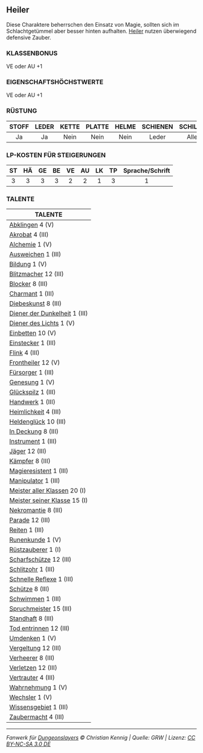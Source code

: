 ## Heiler

Diese Charaktere beherrschen den Einsatz von Magie, sollten sich im Schlachtgetümmel aber besser hinten aufhalten. [Heiler](charaktere-klasse-heiler.md) nutzen überwiegend defensive Zauber.

### KLASSENBONUS

VE oder AU +1

### EIGENSCHAFTSHÖCHSTWERTE

VE oder AU +1

### RÜSTUNG

| STOFF | LEDER | KETTE | PLATTE | HELME | SCHIENEN | SCHILDE |
| :---: | :---: | :---: | :----: | :---: | :------: | :-----: |
|  Ja   |  Ja   | Nein  |  Nein  | Nein  |  Leder   |  Alle   |

### LP-KOSTEN FÜR STEIGERUNGEN

| ST  | HÄ  | GE  | BE  | VE  | AU  | LK  | TP  | Sprache/Schrift |
| :-: | :-: | :-: | :-: | :-: | :-: | :-: | :-: | :-------------: |
|  3  |  3  |  3  |  3  |  2  |  2  |  1  |  3  |        1        |

### TALENTE

| TALENTE                                                           |
| ----------------------------------------------------------------- |
| [Abklingen](talente/abklingen.md) 4 (V)                           |
| [Akrobat](talente/akrobat.md) 4 (III)                             |
| [Alchemie](talente/alchemie.md) 1 (V)                             |
| [Ausweichen](talente/ausweichen.md) 1 (III)                       |
| [Bildung](talente/bildung.md) 1 (V)                               |
| [Blitzmacher](talente/blitzmacher.md) 12 (III)                    |
| [Blocker](talente/blocker.md) 8 (III)                             |
| [Charmant](talente/charmant.md) 1 (III)                           |
| [Diebeskunst](talente/diebeskunst.md) 8 (III)                     |
| [Diener der Dunkelheit](talente/diener-der-dunkelheit.md) 1 (III) |
| [Diener des Lichts](talente/diener-des-lichts.md) 1 (V)           |
| [Einbetten](talente/einbetten.md) 10 (V)                          |
| [Einstecker](talente/einstecker.md) 1 (III)                       |
| [Flink](talente/flink.md) 4 (III)                                 |
| [Frontheiler](talente/frontheiler.md) 12 (V)                      |
| [Fürsorger](talente/fuersorger.md) 1 (III)                        |
| [Genesung](talente/genesung.md) 1 (V)                             |
| [Glückspilz](talente/glueckspilz.md) 1 (III)                      |
| [Handwerk](talente/handwerk.md) 1 (III)                           |
| [Heimlichkeit](talente/heimlichkeit.md) 4 (III)                   |
| [Heldenglück](talente/heldenglueck.md) 10 (III)                   |
| [In Deckung](talente/in-deckung.md) 8 (III)                       |
| [Instrument](talente/instrument.md) 1 (III)                       |
| [Jäger](talente/jaeger.md) 12 (III)                               |
| [Kämpfer](talente/kaempfer.md) 8 (III)                            |
| [Magieresistent](talente/magieresistent.md) 1 (III)               |
| [Manipulator](talente/manipulator.md) 1 (III)                     |
| [Meister aller Klassen](talente/meister-aller-klassen.md) 20 (I)  |
| [Meister seiner Klasse](talente/meister-seiner-klasse.md) 15 (I)  |
| [Nekromantie](talente/nekromantie.md) 8 (III)                     |
| [Parade](talente/parade.md) 12 (III)                              |
| [Reiten](talente/reiten.md) 1 (III)                               |
| [Runenkunde](talente/runenkunde.md) 1 (V)                         |
| [Rüstzauberer](talente/ruestzauberer.md) 1 (I)                    |
| [Scharfschütze](talente/scharfschuetze.md) 12 (III)               |
| [Schlitzohr](talente/schlitzohr.md) 1 (III)                       |
| [Schnelle Reflexe](talente/schnelle-reflexe.md) 1 (III)           |
| [Schütze](talente/schuetze.md) 8 (III)                            |
| [Schwimmen](talente/schwimmen.md) 1 (III)                         |
| [Spruchmeister](talente/spruchmeister.md) 15 (III)                |
| [Standhaft](talente/standhaft.md) 8 (III)                         |
| [Tod entrinnen](talente/tod-entrinnen.md) 12 (III)                |
| [Umdenken](talente/umdenken.md) 1 (V)                             |
| [Vergeltung](talente/vergeltung.md) 12 (III)                      |
| [Verheerer](talente/verheerer.md) 8 (III)                         |
| [Verletzen](talente/verletzen.md) 12 (III)                        |
| [Vertrauter](talente/vertrauter.md) 4 (III)                       |
| [Wahrnehmung](talente/wahrnehmung.md) 1 (V)                       |
| [Wechsler](talente/wechsler.md) 1 (V)                             |
| [Wissensgebiet](talente/wissensgebiet.md) 1 (III)                 |
| [Zaubermacht](talente/zaubermacht.md) 4 (III)                     |

---

_Fanwerk für [Dungeonslayers](https://www.dungeonslayers.net/) © Christian Kennig | Quelle: GRW | Lizenz: [CC BY-NC-SA 3.0 DE](https://creativecommons.org/licenses/by-nc-sa/3.0/de/)_
